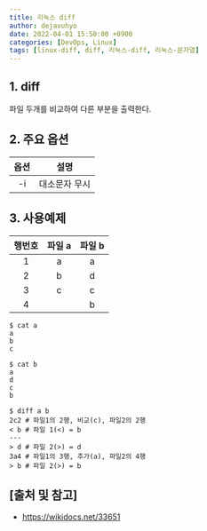 ```yaml
---
title: 리눅스 diff
author: dejavuhyo
date: 2022-04-01 15:50:00 +0900
categories: [DevOps, Linux]
tags: [linux-diff, diff, 리눅스-diff, 리눅스-문자열]
---
```


## 1. diff
파일 두개를 비교하여 다른 부분을 출력한다.

## 2. 주요 옵션

| 옵션 | 설명 |
|:---:|:---:|
| -i | 대소문자 무시 |

## 3. 사용예제

| 행번호 | 파일 a | 파일 b |
|:---:|:---:|:---:|
| 1 | a | a |
| 2 | b | d |
| 3 | c | c |
| 4 |  | b |

```shell
$ cat a
a
b
c

$ cat b
a
d
c
b

$ diff a b
2c2 # 파일1의 2행, 비교(c), 파일2의 2행
< b # 파일 1(<) = b
---
> d # 파일 2(>) = d
3a4 # 파일1의 3행, 추가(a), 파일2의 4행
> b # 파일 2(>) = b
```

## [출처 및 참고]
* <https://wikidocs.net/33651>
